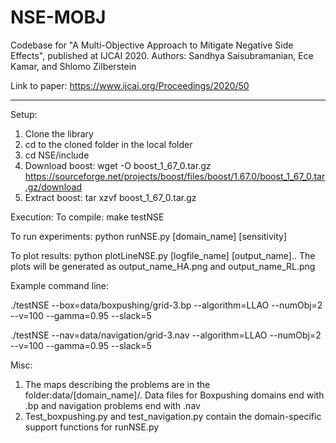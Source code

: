 # NSE-MOBJ
Codebase for "A Multi-Objective Approach to Mitigate Negative Side Effects", published at IJCAI 2020.
Authors: Sandhya Saisubramanian, Ece Kamar, and Shlomo Zilberstein

Link to paper: https://www.ijcai.org/Proceedings/2020/50

-----------------------------------------------------------------------------------------------------------
Setup:

1. Clone the library
2. cd to the cloned folder in the local folder
3. cd NSE/include
4. Download boost: wget -O boost_1_67_0.tar.gz https://sourceforge.net/projects/boost/files/boost/1.67.0/boost_1_67_0.tar.gz/download
5. Extract boost: tar xzvf boost_1_67_0.tar.gz

Execution:
To compile: make testNSE

To run experiments: python runNSE.py [domain_name] [sensitivity]

To plot results: python plotLineNSE.py [logfile_name] [output_name].. The plots will be generated as output_name_HA.png and output_name_RL.png

Example command line: 

./testNSE --box=data/boxpushing/grid-3.bp --algorithm=LLAO --numObj=2 --v=100 --gamma=0.95 --slack=5

./testNSE --nav=data/navigation/grid-3.nav --algorithm=LLAO --numObj=2 --v=100 --gamma=0.95 --slack=5

Misc:

1. The maps describing the problems are in the folder:data/[domain_name]/. Data files for Boxpushing domains end with .bp and navigation problems end with .nav
2. Test_boxpushing.py and test_navigation.py contain the domain-specific support functions for runNSE.py
